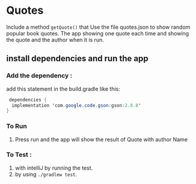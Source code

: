 # Quotes
Include a method `getQuote()` that Use the file quotes.json to show random popular book quotes. The app showing one quote each time and showing the quote and the author when it is run.

## install dependencies and run the app

### Add the dependency :

add this statement in the build.gradle like this:

```java
 dependencies {
  implementation 'com.google.code.gson:gson:2.8.8'
}
```

### To Run

1. Press run and the app will show the result of Quote with author Name

### To Test  :

1. with intelliJ by running the test.
2. by using `./gradlew test`.

